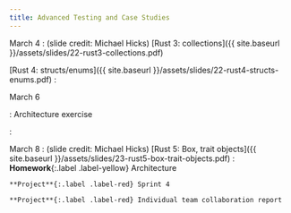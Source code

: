 ```yaml
---
title: Advanced Testing and Case Studies
--- 
```


March 4
: (slide credit: Michael Hicks) [Rust 3: collections]({{ site.baseurl }}/assets/slides/22-rust3-collections.pdf)

  [Rust 4: structs/enums]({{ site.baseurl }}/assets/slides/22-rust4-structs-enums.pdf)
  : 

March 6

: Architecture exercise

  : 

March 8
: (slide credit: Michael Hicks) [Rust 5: Box, trait objects]({{ site.baseurl }}/assets/slides/23-rust5-box-trait-objects.pdf)
  : **Homework**{:.label .label-yellow} Architecture
    
    **Project**{:.label .label-red} Sprint 4

    **Project**{:.label .label-red} Individual team collaboration report
